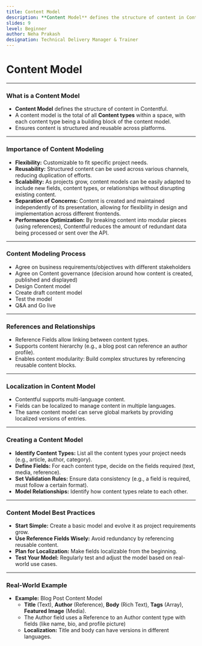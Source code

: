 ```yaml
---
title: Content Model
description: **Content Model** defines the structure of content in Contentful.
slides: 9
level: Beginner
author: Neha Prakash
designation: Technical Delivery Manager & Trainer
---
```


<!-- Slide 1 -->
# Content Model

---

<!-- Slide 2 -->
### What is a Content Model

- **Content Model** defines the structure of content in Contentful.
- A content model is the total of all **Content types** within a space, with each content type being a building block of the content model.
- Ensures content is structured and reusable across platforms.

---

<!-- Slide 3 -->
### Importance of Content Modeling

- **Flexibility:** Customizable to fit specific project needs.
- **Reusability:** Structured content can be used across various channels, reducing duplication of efforts.
- **Scalability:** As projects grow, content models can be easily adapted to include new fields, content types, or relationships without disrupting existing content.
- **Separation of Concerns:** Content is created and maintained independently of its presentation, allowing for flexibility in design and implementation across different frontends.
- **Performance Optimization:** By breaking content into modular pieces (using references), Contentful reduces the amount of redundant data being processed or sent over the API.

---

<!-- Slide 4 -->
### Content Modeling Process

- Agree on business requirements/objectives with different stakeholders
- Agree on Content governance (decision around how content is created, published and displayed)
- Design Content model
- Create draft content model
- Test the model
- Q&A and Go live


---

<!-- Slide 5 -->
### References and Relationships

- Reference Fields allow linking between content types.
- Supports content hierarchy (e.g., a blog post can reference an author profile).
- Enables content modularity: Build complex structures by referencing reusable content blocks.

---

<!-- Slide 6 -->
### Localization in Content Model

- Contentful supports multi-language content.
- Fields can be localized to manage content in multiple languages.
- The same content model can serve global markets by providing localized versions of entries.

---

<!-- Slide 7 -->
### Creating a Content Model

- **Identify Content Types:** List all the content types your project needs (e.g., article, author, category).
- **Define Fields:** For each content type, decide on the fields required (text, media, reference).
- **Set Validation Rules:** Ensure data consistency (e.g., a field is required, must follow a certain format).
- **Model Relationships:** Identify how content types relate to each other.

---

<!-- Slide 8 -->
### Content Model Best Practices

- **Start Simple:** Create a basic model and evolve it as project requirements grow.
- **Use Reference Fields Wisely:** Avoid redundancy by referencing reusable content.
- **Plan for Localization:** Make fields localizable from the beginning.
- **Test Your Model:** Regularly test and adjust the model based on real-world use cases.

---

<!-- Slide 9 -->
### Real-World Example

- **Example:** Blog Post Content Model
    - **Title** (Text), **Author** (Reference), **Body** (Rich Text), **Tags** (Array), **Featured Image** (Media).
    - The Author field uses a Reference to an Author content type with fields (like name, bio, and profile picture)
    - **Localization:** Title and body can have versions in different languages.